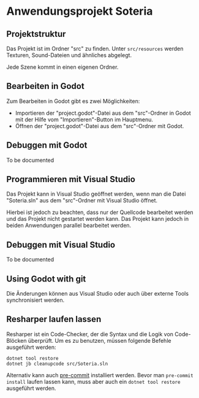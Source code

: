 
# Anwendungsprojekt Soteria

## Projektstruktur

Das Projekt ist im Ordner "src" zu finden. Unter `src/resources` werden
Texturen, Sound-Dateien und ähnliches abgelegt.

Jede Szene kommt in einen eigenen Ordner.

## Bearbeiten in Godot

Zum Bearbeiten in Godot gibt es zwei Möglichkeiten:

- Importieren der "project.godot"-Datei aus dem "src"-Ordner in Godot mit der
  Hilfe vom "Importieren"-Button im Hauptmenu.
- Öffnen der "project.godot"-Datei aus dem "src"-Ordner mit Godot.

## Debuggen mit Godot

To be documented

## Programmieren mit Visual Studio

Das Projekt kann in Visual Studio geöffnet werden, wenn man die Datei
"Soteria.sln" aus dem "src"-Ordner mit Visual Studio öffnet.

Hierbei ist jedoch zu beachten, dass nur der Quellcode bearbeitet werden und das
Projekt nicht gestartet werden kann. Das Projekt kann jedoch in beiden
Anwendungen parallel bearbeitet werden.

## Debuggen mit Visual Studio

To be documented

## Using Godot with git

Die Änderungen können aus Visual Studio oder auch über externe Tools
synchronisiert werden.

## Resharper laufen lassen

Resharper ist ein Code-Checker, der die Syntax und die Logik von Code-Blöcken
überprüft. Um es zu benutzen, müssen folgende Befehle ausgeführt werden:

```shell
dotnet tool restore
dotnet jb cleanupcode src/Soteria.sln
```

Alternativ kann auch [pre-commit](https://pre-commit.com/) installiert werden.
Bevor man `pre-commit install` laufen lassen kann, muss aber auch ein `dotnet
tool restore` ausgeführt werden.
